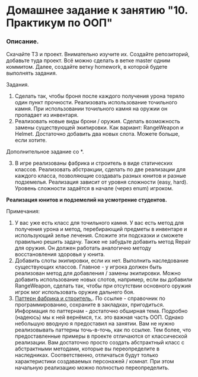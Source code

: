 # Домашнее задание к занятию "10. Практикум по ООП"

### Описание.

Скачайте ТЗ и проект. Внимательно изучите их. Создайте репозиторий, добавьте туда проект. Всё можно сделать в ветке master одним коммитом. Далее, создайте ветку homework, в которой будете выполнять задания.

Задания.
1. Сделать так, чтобы броня после каждого получения урона теряло один пункт прочности. Реализовать использование точильного камня. При использовании точильного камня на оружии он пропадает из инвентаря.
2. Реализовать новые виды брони / оружия. Сделать возможность замены существующей экипировки. Как вариант: RangeWeapon и Helmet. Достаточно добавить два новых слота. Можете больше, если хотите.

Дополнительное задание со *.

3. В игре реализованы фабрика и строитель в виде статических классов. Реализовать абстракции, сделать по две реализации для каждого класса, позволяющие создавать разных юнитов и разные подземелья. Реализация зависит от уровня сложности (easy, hard). Уровень сложности задаётся в начале (через enum) игроком. 

**Реализация юнитов и подземелий на усмотрение студентов.**

Примечания:
1. У вас уже есть класс для точильного камня. У вас есть метод для получения урона и метод, перебирающий предметы в инвентаре и использующий зелье лечения. Сложите эти подсказки и сможете правильно решить задачу. Также не забудьте добавить метод Repair для оружия. Он должен работать аналогично методу восстановления здоровья у юнита.
2. Добавить слоты экипировки, если их нет. Выполнить наследование существующих классов. Главное - у игрока должен быть реализован метод для добавления / замены экипировки. Можно добавить использование новых слотов, например, если вы добавили RangeWeapon, сделать так, чтобы при отсутствии основного оружия игрок мог использовать оружие дальнего боя.
3. [Паттерн фабрика и строитель.](https://metanit.com/sharp/patterns/2.1.php "Паттерн фабрика и строитель."). По ссылке - справочник по программированию, сохраните в закладках, пригодиться. Информация по паттернам - достаточно обширная тема. Подробно (надеюсь) мы к ней вернёмся, т.к. это важная часть ООП. Однако небольшую вводную я предоставил на занятии. Вам не нужно реализовывать паттерны точь-в-точь, как по ссылке. Тем более, что предоставленные примеры в проекте отличаются от классической реализации. Вам достаточно просто создать абстрактный класс с абстрактными методами, которые вы переопределите в наследниках. Соответственно, отличаться будут только характеристики создаваемых персонажей / комнат. При этом начальную реализацию можно полностью переопределить. 
